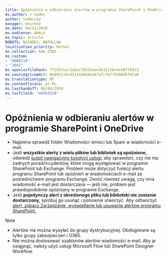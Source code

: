 ```yaml
---
title: Opóźnienia w odbieraniu alertów w programie SharePoint i OneDrive
ms.author: v-todmc
author: todmccoy
manager: mnirkhe
ms.date: 04/21/2020
ms.audience: Admin
ms.topic: article
ROBOTS: NOINDEX, NOFOLLOW
localization_priority: Normal
ms.collection: Adm_O365
ms.custom:
- "9000118"
- "2642"
ms.openlocfilehash: 7f1033cec3abec782d1eee3b32128c4c60778913
ms.sourcegitcommit: 8e093114cd31141664e267a7c7b779398d5fdfa8
ms.translationtype: MT
ms.contentlocale: pl-PL
ms.lasthandoff: 06/04/2020
ms.locfileid: "44563520"
---
```

# <a name="delays-in-receiving-sharepoint-and-onedrive-alerts"></a>Opóźnienia w odbieraniu alertów w programie SharePoint i OneDrive

- Najpierw sprawdź folder Wiadomości-śmieci lub Spam w wiadomości e-mail.
- Jeśli **wszystkie alerty z wielu plików lub bibliotek są opóźnione,** odwiedź [pulpit nawigacyjny kondycji usługi,](https://portal.office.com/adminportal/home?ref=/servicehealth) aby sprawdzić, czy nie ma żadnych porad/incydentów, które mogą występować w programie SharePoint lub Exchange. Problem może dotyczyć funkcji alertu programu SharePoint lub opóźnień w wiadomościach e-mail za pośrednictwem programu Exchange. Zwróć również uwagę, czy inna wiadomość e-mail jest dostarczana — jeśli nie, problem jest prawdopodobnie opóźniany w programie Exchange.
- Jeśli **pojedynczy alert z określonego pliku lub biblioteki nie zostanie dostarczony,** spróbuj go usunąć i ponownie utworzyć. Aby odtworzyć [alert, zobacz Zarządzanie, wyświetlanie lub usuwanie alertów programu SharePoint.](https://support.microsoft.com/office/99dfb19c-9a90-4a8c-aba1-aa8c8afb0de2)

> [!NOTE]
> - Alertów nie można wysyłać do grupy dystrybucyjnej. Obsługiwane są tylko grupy zabezpieczeń i O365.
> - Nie można dostosować szablonów alertów wiadomości e-mail. Aby je osiągnąć, należy użyć usługi Microsoft Flow lub SharePoint Designer Workflow.
